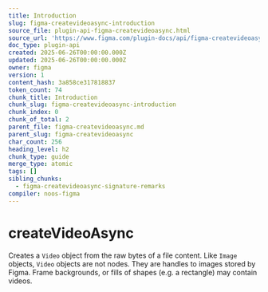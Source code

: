 ```yaml
---
title: Introduction
slug: figma-createvideoasync-introduction
source_file: plugin-api-figma-createvideoasync.html
source_url: 'https://www.figma.com/plugin-docs/api/figma-createvideoasync/'
doc_type: plugin-api
created: 2025-06-26T00:00:00.000Z
updated: 2025-06-26T00:00:00.000Z
owner: figma
version: 1
content_hash: 3a858ce317818837
token_count: 74
chunk_title: Introduction
chunk_slug: figma-createvideoasync-introduction
chunk_index: 0
chunk_of_total: 2
parent_file: figma-createvideoasync.md
parent_slug: figma-createvideoasync
char_count: 256
heading_level: h2
chunk_type: guide
merge_type: atomic
tags: []
sibling_chunks:
  - figma-createvideoasync-signature-remarks
compiler: noos-figma
---
```


# createVideoAsync

Creates a `Video` object from the raw bytes of a file content. Like `Image` objects, `Video` objects are not nodes. They are handles to images stored by Figma. Frame backgrounds, or fills of shapes (e.g. a rectangle) may contain videos.

